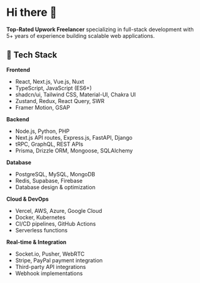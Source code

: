 # Hi there 👋

**Top-Rated Upwork Freelancer** specializing in full-stack development with 5+ years of experience building scalable web applications.

## 🚀 Tech Stack

**Frontend**
- React, Next.js, Vue.js, Nuxt
- TypeScript, JavaScript (ES6+)
- shadcn/ui, Tailwind CSS, Material-UI, Chakra UI
- Zustand, Redux, React Query, SWR
- Framer Motion, GSAP

**Backend**
- Node.js, Python, PHP
- Next.js API routes, Express.js, FastAPI, Django
- tRPC, GraphQL, REST APIs
- Prisma, Drizzle ORM, Mongoose, SQLAlchemy

**Database**
- PostgreSQL, MySQL, MongoDB
- Redis, Supabase, Firebase
- Database design & optimization

**Cloud & DevOps**
- Vercel, AWS, Azure, Google Cloud
- Docker, Kubernetes
- CI/CD pipelines, GitHub Actions
- Serverless functions

**Real-time & Integration**
- Socket.io, Pusher, WebRTC
- Stripe, PayPal payment integration
- Third-party API integrations
- Webhook implementations

